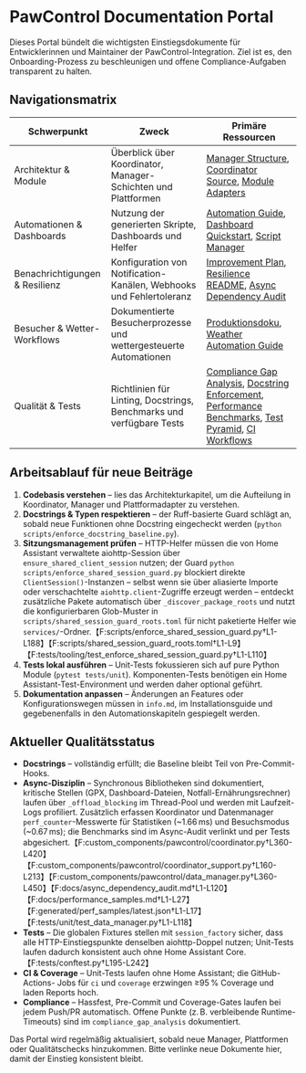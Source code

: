 # PawControl Documentation Portal

Dieses Portal bündelt die wichtigsten Einstiegsdokumente für Entwicklerinnen
und Maintainer der PawControl-Integration. Ziel ist es, den Onboarding-Prozess
zu beschleunigen und offene Compliance-Aufgaben transparent zu halten.

## Navigationsmatrix

| Schwerpunkt | Zweck | Primäre Ressourcen |
| --- | --- | --- |
| Architektur & Module | Überblick über Koordinator, Manager-Schichten und Plattformen | [Manager Structure](../architecture/manager_structure.md), [Coordinator Source](../../custom_components/pawcontrol/coordinator.py), [Module Adapters](../../custom_components/pawcontrol/module_adapters.py) |
| Automationen & Dashboards | Nutzung der generierten Skripte, Dashboards und Helfer | [Automation Guide](../implementation_guide.md), [Dashboard Quickstart](../setup_installation_guide.md#lovelace-dashboard), [Script Manager](../../custom_components/pawcontrol/script_manager.py) |
| Benachrichtigungen & Resilienz | Konfiguration von Notification-Kanälen, Webhooks und Fehlertoleranz | [Improvement Plan](../improvement-plan.md), [Resilience README](../resilience-README.md), [Async Dependency Audit](../async_dependency_audit.md) |
| Besucher & Wetter-Workflows | Dokumentierte Besucherprozesse und wettergesteuerte Automationen | [Produktionsdoku](../production_integration_documentation.md), [Weather Automation Guide](../weather_integration_examples.md) |
| Qualität & Tests | Richtlinien für Linting, Docstrings, Benchmarks und verfügbare Tests | [Compliance Gap Analysis](../compliance_gap_analysis.md), [Docstring Enforcement](../../scripts/enforce_docstring_baseline.py), [Performance Benchmarks](../performance_samples.md), [Test Pyramid](../testing/test_pyramid.md), [CI Workflows](../../.github/workflows/ci.yml) |

## Arbeitsablauf für neue Beiträge

1. **Codebasis verstehen** – lies das Architekturkapitel, um die Aufteilung in
   Koordinator, Manager und Plattformadapter zu verstehen.
2. **Docstrings & Typen respektieren** – der Ruff-basierte Guard schlägt an,
   sobald neue Funktionen ohne Docstring eingecheckt werden (`python
   scripts/enforce_docstring_baseline.py`).
3. **Sitzungsmanagement prüfen** – HTTP-Helfer müssen die von Home Assistant
   verwaltete aiohttp-Session über `ensure_shared_client_session` nutzen; der
   Guard `python scripts/enforce_shared_session_guard.py` blockiert direkte
   `ClientSession()`-Instanzen – selbst wenn sie über aliasierte Importe oder
   verschachtelte `aiohttp.client`-Zugriffe erzeugt werden – entdeckt zusätzliche
   Pakete automatisch über `_discover_package_roots` und nutzt die
   konfigurierbaren Glob-Muster in
   `scripts/shared_session_guard_roots.toml` für nicht paketierte Helfer wie
   `services/`-Ordner.【F:scripts/enforce_shared_session_guard.py†L1-L188】【F:scripts/shared_session_guard_roots.toml†L1-L9】【F:tests/tooling/test_enforce_shared_session_guard.py†L1-L110】
4. **Tests lokal ausführen** – Unit-Tests fokussieren sich auf pure Python
   Module (`pytest tests/unit`). Komponenten-Tests benötigen ein Home
   Assistant-Test-Environment und werden daher optional geführt.
5. **Dokumentation anpassen** – Änderungen an Features oder Konfigurationswegen
   müssen in `info.md`, im Installationsguide und gegebenenfalls in den
   Automationskapiteln gespiegelt werden.

## Aktueller Qualitätsstatus

- **Docstrings** – vollständig erfüllt; die Baseline bleibt Teil von
  Pre-Commit-Hooks.
- **Async-Disziplin** – Synchronous Bibliotheken sind dokumentiert, kritische
  Stellen (GPX, Dashboard-Dateien, Notfall-Ernährungsrechner) laufen über
  `_offload_blocking` im Thread-Pool und werden mit Laufzeit-Logs profiliert.
  Zusätzlich erfassen Koordinator und Datenmanager `perf_counter`-Messwerte für
  Statistiken (~1.66 ms) und Besuchsmodus (~0.67 ms); die Benchmarks sind im
  Async-Audit verlinkt und per Tests abgesichert.【F:custom_components/pawcontrol/coordinator.py†L360-L420】【F:custom_components/pawcontrol/coordinator_support.py†L160-L213】【F:custom_components/pawcontrol/data_manager.py†L360-L450】【F:docs/async_dependency_audit.md†L1-L120】【F:docs/performance_samples.md†L1-L27】【F:generated/perf_samples/latest.json†L1-L17】【F:tests/unit/test_data_manager.py†L1-L118】
- **Tests** – Die globalen Fixtures stellen mit `session_factory` sicher, dass
  alle HTTP-Einstiegspunkte denselben aiohttp-Doppel nutzen; Unit-Tests laufen
  dadurch konsistent auch ohne Home Assistant Core.【F:tests/conftest.py†L195-L242】
- **CI & Coverage** – Unit-Tests laufen ohne Home Assistant; die GitHub-Actions-
  Jobs für `ci` und `coverage` erzwingen ≥95 % Coverage und laden Reports hoch.
- **Compliance** – Hassfest, Pre-Commit und Coverage-Gates laufen bei jedem
  Push/PR automatisch. Offene Punkte (z. B. verbleibende Runtime-Timeouts)
  sind im `compliance_gap_analysis` dokumentiert.

Das Portal wird regelmäßig aktualisiert, sobald neue Manager, Plattformen oder
Qualitätschecks hinzukommen. Bitte verlinke neue Dokumente hier, damit der
Einstieg konsistent bleibt.
